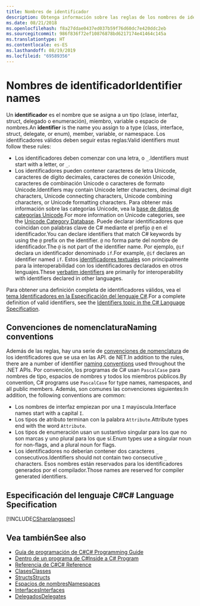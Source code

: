 ```yaml
---
title: Nombres de identificador
description: Obtenga información sobre las reglas de los nombres de identificador válidos en el lenguaje de programación C#.
ms.date: 08/21/2018
ms.openlocfilehash: f8a27ddae0437ed037b59f76d60dc7e420ddc2eb
ms.sourcegitcommit: 986f836f72ef10876878bd6217174e41464c145a
ms.translationtype: HT
ms.contentlocale: es-ES
ms.lasthandoff: 08/19/2019
ms.locfileid: "69589356"
---
```

# <a name="identifier-names"></a><span data-ttu-id="a0225-103">Nombres de identificador</span><span class="sxs-lookup"><span data-stu-id="a0225-103">Identifier names</span></span>

<span data-ttu-id="a0225-104">Un **identificador** es el nombre que se asigna a un tipo (clase, interfaz, struct, delegado o enumeración), miembro, variable o espacio de nombres.</span><span class="sxs-lookup"><span data-stu-id="a0225-104">An **identifier** is the name you assign to a type (class, interface, struct, delegate, or enum), member, variable, or namespace.</span></span> <span data-ttu-id="a0225-105">Los identificadores válidos deben seguir estas reglas:</span><span class="sxs-lookup"><span data-stu-id="a0225-105">Valid identifiers must follow these rules:</span></span>

- <span data-ttu-id="a0225-106">Los identificadores deben comenzar con una letra, o `_`.</span><span class="sxs-lookup"><span data-stu-id="a0225-106">Identifiers must start with a letter, or `_`.</span></span>
- <span data-ttu-id="a0225-107">Los identificadores pueden contener caracteres de letra Unicode, caracteres de dígito decimales, caracteres de conexión Unicode, caracteres de combinación Unicode o caracteres de formato Unicode.</span><span class="sxs-lookup"><span data-stu-id="a0225-107">Identifiers may contain Unicode letter characters, decimal digit characters, Unicode connecting characters, Unicode combining characters, or Unicode formatting characters.</span></span> <span data-ttu-id="a0225-108">Para obtener más información sobre las categorías Unicode, vea la [base de datos de categorías Unicode](https://www.unicode.org/reports/tr44/).</span><span class="sxs-lookup"><span data-stu-id="a0225-108">For more information on Unicode categories, see the [Unicode Category Database](https://www.unicode.org/reports/tr44/).</span></span>
<span data-ttu-id="a0225-109">Puede declarar identificadores que coincidan con palabras clave de C# mediante el prefijo `@` en el identificador.</span><span class="sxs-lookup"><span data-stu-id="a0225-109">You can declare identifiers that match C# keywords by using the `@` prefix on the identifier.</span></span> <span data-ttu-id="a0225-110">`@` no forma parte del nombre de identificador.</span><span class="sxs-lookup"><span data-stu-id="a0225-110">The `@` is not part of the identifier name.</span></span> <span data-ttu-id="a0225-111">Por ejemplo, `@if` declara un identificador denominado `if`.</span><span class="sxs-lookup"><span data-stu-id="a0225-111">For example, `@if` declares an identifier named `if`.</span></span> <span data-ttu-id="a0225-112">Estos [identificadores textuales](../../language-reference/tokens/verbatim.md) son principalmente para la interoperabilidad con los identificadores declarados en otros lenguajes.</span><span class="sxs-lookup"><span data-stu-id="a0225-112">These [verbatim identifiers](../../language-reference/tokens/verbatim.md) are primarily for interoperability with identifiers declared in other languages.</span></span>

<span data-ttu-id="a0225-113">Para obtener una definición completa de identificadores válidos, vea el [tema Identificadores en la Especificación del lenguaje C#](../../../../_csharplang/spec/lexical-structure.md#identifiers).</span><span class="sxs-lookup"><span data-stu-id="a0225-113">For a complete definition of valid identifiers, see the [Identifiers topic in the C# Language Specification](../../../../_csharplang/spec/lexical-structure.md#identifiers).</span></span>

## <a name="naming-conventions"></a><span data-ttu-id="a0225-114">Convenciones de nomenclatura</span><span class="sxs-lookup"><span data-stu-id="a0225-114">Naming conventions</span></span>

<span data-ttu-id="a0225-115">Además de las reglas, hay una serie de [convenciones de nomenclatura](../../../standard/design-guidelines/naming-guidelines.md) de los identificadores que se usa en las API. de NET.</span><span class="sxs-lookup"><span data-stu-id="a0225-115">In addition to the rules, there are a number of identifier [naming conventions](../../../standard/design-guidelines/naming-guidelines.md) used throughout the .NET APIs.</span></span> <span data-ttu-id="a0225-116">Por convención, los programas de C# usan `PascalCase` para nombres de tipo, espacios de nombres y todos los miembros públicos.</span><span class="sxs-lookup"><span data-stu-id="a0225-116">By convention, C# programs use `PascalCase` for type names, namespaces, and all public members.</span></span> <span data-ttu-id="a0225-117">Además, son comunes las convenciones siguientes:</span><span class="sxs-lookup"><span data-stu-id="a0225-117">In addition, the following conventions are common:</span></span>

- <span data-ttu-id="a0225-118">Los nombres de interfaz empiezan por una `I` mayúscula.</span><span class="sxs-lookup"><span data-stu-id="a0225-118">Interface names start with a capital `I`.</span></span>
- <span data-ttu-id="a0225-119">Los tipos de atributo terminan con la palabra `Attribute`.</span><span class="sxs-lookup"><span data-stu-id="a0225-119">Attribute types end with the word `Attribute`.</span></span>
- <span data-ttu-id="a0225-120">Los tipos de enumeración usan un sustantivo singular para los que no son marcas y uno plural para los que sí.</span><span class="sxs-lookup"><span data-stu-id="a0225-120">Enum types use a singular noun for non-flags, and a plural noun for flags.</span></span>
- <span data-ttu-id="a0225-121">Los identificadores no deberían contener dos caracteres `_` consecutivos.</span><span class="sxs-lookup"><span data-stu-id="a0225-121">Identifiers should not contain two consecutive `_` characters.</span></span> <span data-ttu-id="a0225-122">Esos nombres están reservados para los identificadores generados por el compilador.</span><span class="sxs-lookup"><span data-stu-id="a0225-122">Those names are reserved for compiler generated identifiers.</span></span>

## <a name="c-language-specification"></a><span data-ttu-id="a0225-123">Especificación del lenguaje C#</span><span class="sxs-lookup"><span data-stu-id="a0225-123">C# Language Specification</span></span>

[!INCLUDE[CSharplangspec](~/includes/csharplangspec-md.md)]  
  
## <a name="see-also"></a><span data-ttu-id="a0225-124">Vea también</span><span class="sxs-lookup"><span data-stu-id="a0225-124">See also</span></span>

- [<span data-ttu-id="a0225-125">Guía de programación de C#</span><span class="sxs-lookup"><span data-stu-id="a0225-125">C# Programming Guide</span></span>](../index.md)
- [<span data-ttu-id="a0225-126">Dentro de un programa de C#</span><span class="sxs-lookup"><span data-stu-id="a0225-126">Inside a C# Program</span></span>](./index.md)
- [<span data-ttu-id="a0225-127">Referencia de C#</span><span class="sxs-lookup"><span data-stu-id="a0225-127">C# Reference</span></span>](../../language-reference/index.md)
- [<span data-ttu-id="a0225-128">Clases</span><span class="sxs-lookup"><span data-stu-id="a0225-128">Classes</span></span>](../classes-and-structs/classes.md)
- [<span data-ttu-id="a0225-129">Structs</span><span class="sxs-lookup"><span data-stu-id="a0225-129">Structs</span></span>](../classes-and-structs/structs.md)
- [<span data-ttu-id="a0225-130">Espacios de nombres</span><span class="sxs-lookup"><span data-stu-id="a0225-130">Namespaces</span></span>](../namespaces/index.md)
- [<span data-ttu-id="a0225-131">Interfaces</span><span class="sxs-lookup"><span data-stu-id="a0225-131">Interfaces</span></span>](../interfaces/index.md)
- [<span data-ttu-id="a0225-132">Delegados</span><span class="sxs-lookup"><span data-stu-id="a0225-132">Delegates</span></span>](../delegates/index.md)
